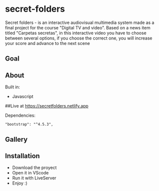 # secret-folders
 Secret folders - is an interactive audiovisual multimedia system made as a final project for the course "Digital TV and video".
 Based on a news item titled "Carpetas secretas", in this interactive video you have to choose
 between several options, if you
 choose the correct one, you will increase your score and advance to the next scene
 
 ## Goal
 
 ## About
 Built in: 
  - Javascript

##Live at
 https://secretfolders.netlify.app
 
 Dependencies:
 
    "bootstrap": "^4.5.3",
  
 ## Gallery

 ## Installation
  - Download the proyect
  - Open it in VScode
  - Run it with LiveServer
  - Enjoy :)
